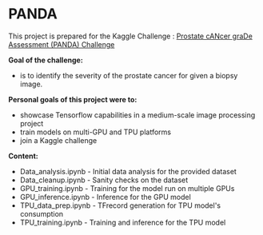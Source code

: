 # PANDA
This project is prepared for the Kaggle Challenge : [Prostate cANcer graDe Assessment (PANDA) Challenge](https://www.kaggle.com/c/prostate-cancer-grade-assessment?rvi=1)

**Goal of the challenge:**
* is to identify the severity of the prostate cancer for given a biopsy image.

**Personal goals of this project were to:**

* showcase Tensorflow capabilities in a medium-scale image processing project
* train models on multi-GPU and TPU platforms
* join a Kaggle challenge

**Content:**

* Data_analysis.ipynb - Initial data analysis for the provided dataset
* Data_cleanup.ipynb  - Sanity checks on the dataset
* GPU_training.ipynb  - Training for the model run on multiple GPUs
* GPU_inference.ipynb - Inference for the GPU model
* TPU_data_prep.ipynb - TFrecord generation for TPU model's consumption
* TPU_training.ipynb  - Training and inference for the TPU model
